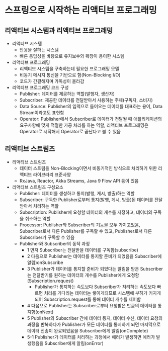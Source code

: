 # 스프링으로 시작하는 리액티브 프로그래밍

## 리액티브 시스템과 리액티브 프로그래밍
- 리액티브 시스템
  - 반응을 잘하는 시스템
  - 빠른 응답성을 바탕으로 유지보수와 확장이 용이한 시스템
- 리액티브 프로그래밍
  - 리액티브 시스템을 구축하는데 필요한 프로그래밍 모델
  - 비동기 메시지 통신을 기반으로 함(Non-Blocking I/O)
  - 코드가 간결해지며 가독성이 올라감
- 리액티브 프로그래밍 코드 구성
  - Publisher: 데이터를 제공하는 역할(발행자, 생산자)
  - Subscriber: 제공한 데이터를 전달받아서 사용하는 주체(구독자, 소비자)
  - Data Source: Publisher의 입력으로 들어오는 데이터를 대표하는 용어, Data Stream이라고도 표현함
  - Operator: Publisher에서 Subscriber로 데이터가 전달될 때 애플리케이션의 요구사항에 맞게 적절한 가공 처리를 하는 역할, 리액티브 프로그래밍은 Operator로 시작해서 Operator로 끝난다고 볼 수 있음

## 리액티브 스트림즈
- 리액티브 스트림즈
  - 데이터 스트림을 Non-Blocking이면서 비동기적인 방식으로 처리하기 위한 리액티브 라이브러리 표준사양
  - RxJava, Reactor, Akka Streams, Java 9 Flow API 등이 있음
- 리액티브 스트림즈 구성요소
  - Publisher: 데이터를 생성하고 통지(발행, 게시, 방출)하는 역할
  - Subscriber: 구독한 Publisher로부터 통지(발행, 게시, 방출)된 데이터를 전달받아서 처리하는 역할
  - Subscription: Publisher에 요청할 데이터의 개수를 지정하고, 데이터의 구독을 취소하는 역할
  - Processor: Publisher와 Subscriber의 기능을 모두 가지고있음, Subscriber로서 다른 Publisher를 구독할 수 있고, Publisher로서 다른 Subscriber가 구독할 수 있음
  - Publisher와 Subscriber의 동작 과정
    - 1 먼저 Subscriber는 전달받을 데이터를 구독함(subscribe)
    - 2 다음으로 Publisher는 데이터를 통지할 준비가 되었음을 Subscriber에 알림)onSubscribe
    - 3 Publisher가 데이터를 통지할 준비가 되었다는 알림을 받은 Subscriber는 전달받기를 원하는 데이터의 개수를 Publisher에게 요청함(Subscription.request)
      - Publisher가 통지하는 속도보다 Subscriber가 처리하는 속도보다 빠르면 처리를 기다리는 데이터는 쌓이게되므로 시스템에 부하가 커지게되어 Subscription.request를 통해 데이터 개수를 제어함
    - 4 다음으로 Publisher는 Subscriber로부터 요청받은 만큼의 데이터를 통지함(onNext)
    - 5 Publisher와 Subscriber 간에 데이터 통지, 데이터 수신, 데이터 요청의 과정을 반복하다가 Publisher가 모든 데이터를 통지하게 되면 마지막으로 데이터 전송이 완료되었음을 Subscriber에게 알림(onComplete)
    - 5-1 Publisher가 데이터를 처리하는 과정에서 에러가 발생하면 에러가 발생했음을 Subscriber에게 알림(onError)
  